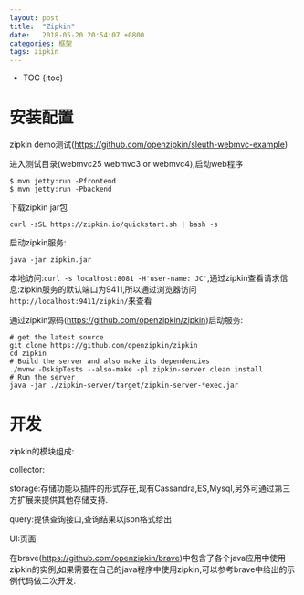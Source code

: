 ```yaml
---
layout: post
title:  "Zipkin"
date:   2018-05-20 20:54:07 +0800
categories: 框架
tags: zipkin
---
```


* TOC
{:toc}

# 安装配置

zipkin demo测试(https://github.com/openzipkin/sleuth-webmvc-example)

进入测试目录(webmvc25 webmvc3 or webmvc4),启动web程序

~~~
$ mvn jetty:run -Pfrontend
$ mvn jetty:run -Pbackend
~~~

下载zipkin jar包

~~~
curl -sSL https://zipkin.io/quickstart.sh | bash -s
~~~

启动zipkin服务:

~~~
java -jar zipkin.jar
~~~

本地访问:`curl -s localhost:8081 -H'user-name: JC'`,通过zipkin查看请求信息:zipkin服务的默认端口为9411,所以通过浏览器访问`http://localhost:9411/zipkin/`来查看

通过zipkin源码(https://github.com/openzipkin/zipkin)启动服务:

~~~
# get the latest source
git clone https://github.com/openzipkin/zipkin
cd zipkin
# Build the server and also make its dependencies
./mvnw -DskipTests --also-make -pl zipkin-server clean install
# Run the server
java -jar ./zipkin-server/target/zipkin-server-*exec.jar
~~~

# 开发

zipkin的模块组成:

collector:

storage:存储功能以插件的形式存在,现有Cassandra,ES,Mysql,另外可通过第三方扩展来提供其他存储支持.

query:提供查询接口,查询结果以json格式给出

UI:页面

在brave(https://github.com/openzipkin/brave)中包含了各个java应用中使用zipkin的实例,如果需要在自己的java程序中使用zipkin,可以参考brave中给出的示例代码做二次开发.
